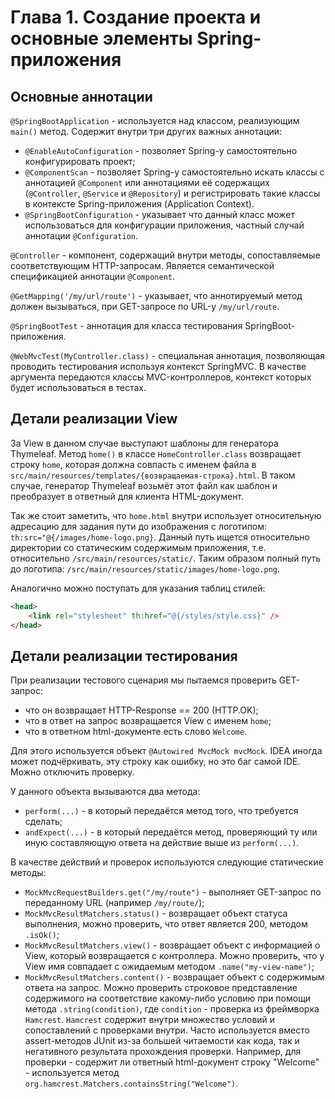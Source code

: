 # Глава 1. Создание проекта и основные элементы Spring-приложения

## Основные аннотации

`@SpringBootApplication` - используется над классом, реализующим `main()` метод. Содержит внутри три других важных аннотации:

- `@EnableAutoConfiguration` - позволяет Spring-у самостоятельно конфигурировать проект;
- `@ComponentScan` - позволяет Spring-у самостоятельно искать классы с аннотацией `@Component` или аннотациями её содержащих (`@Controller`, `@Service` и `@Repository`) и регистрировать такие классы в контексте Spring-приложения (Application Context).
- `@SpringBootConfiguration` - указывает что данный класс может использоваться для конфигурации приложения, частный случай аннотации `@Configuration`.

`@Controller` - компонент, содержащий внутри методы, сопоставляемые соответствующим HTTP-запросам. Является семантической спецификацией аннотации `@Component`.

`@GetMapping('/my/url/route')` - указывает, что аннотируемый метод должен вызываться, при GET-запросе по URL-у `/my/url/route`.

`@SpringBootTest` - аннотация для класса тестирования SpringBoot-приложения.

`@WebMvcTest(MyController.class)` - специальная аннотация, позволяющая проводить тестирования используя контекст SpringMVC. В качестве аргумента передаются классы MVC-контроллеров, контекст которых будет использоваться в тестах.

## Детали реализации View

За View в данном случае выступают шаблоны для генератора Thymeleaf. Метод `home()` в классе `HomeController.class` возвращает строку `home`, которая должна совпасть с именем файла в `src/main/resources/templates/{возвращаемая-строка}.html`. В таком случае, генератор Thymeleaf возьмёт этот файл как шаблон и преобразует в ответный для клиента HTML-документ.

Так же стоит заметить, что `home.html` внутри использует относительную адресацию для задания пути до изображения с логотипом: `th:src="@{/images/home-logo.png}`. Данный путь ищется относительно директории со статическим содержимым приложения, т.е. относительно `/src/main/resources/static/`. Таким образом полный путь до логотипа: `/src/main/resources/static/images/home-logo.png`.

Аналогично можно поступать для указания таблиц стилей:

```html
<head>
    <link rel="stylesheet" th:href="@{/styles/style.css}" />
</head>
```

## Детали реализации тестирования

При реализации тестового сценария мы пытаемся проверить GET-запрос:

- что он возвращает HTTP-Response == 200 (HTTP.OK);
- что в ответ на запрос возвращается View с именем `home`;
- что в ответном html-документе есть слово `Welcome`.

Для этого используется объект `@Autowired MvcMock mvcMock`. IDEA иногда может подчёркивать, эту строку как ошибку, но это баг самой IDE. Можно отключить проверку.

У данного объекта вызываются два метода:

- `perform(...)` - в который передаётся метод того, что требуется сделать;
- `andExpect(...)` - в который передаётся метод, проверяющий ту или иную составляющую ответа на действие выше из `perform(...)`.

В качестве действий и проверок используются следующие статические методы:

- `MockMvcRequestBuilders.get("/my/route")` - выполняет GET-запрос по переданному URL (например `/my/route/`);
- `MockMvcResultMatchers.status()` - возвращает объект статуса выполнения, можно проверить, что ответ является 200, методом `.isOk()`;
- `MockMvcResultMatchers.view()` - возвращает объект с информацией о View, который возвращается с контроллера. Можно проверить, что у View имя совпадает с ожидаемым методом `.name("my-view-name")`;
- `MockMvcResultMatchers.content()` - возвращает объект с содержимым ответа на запрос. Можно проверить строковое представление содержимого на соответствие какому-либо условию при помощи метода `.string(condition)`, где `condition` - проверка из фреймворка `Hamcrest`. `Hamcrest` содержит внутри множество условий и сопоставлений с проверками внутри. Часто используется вместо assert-методов JUnit из-за большей читаемости как кода, так и негативного результата прохождения проверки. Например, для проверки - содержит ли ответный html-документ строку "Welcome" - используется метод `org.hamcrest.Matchers.containsString("Welcome")`.

